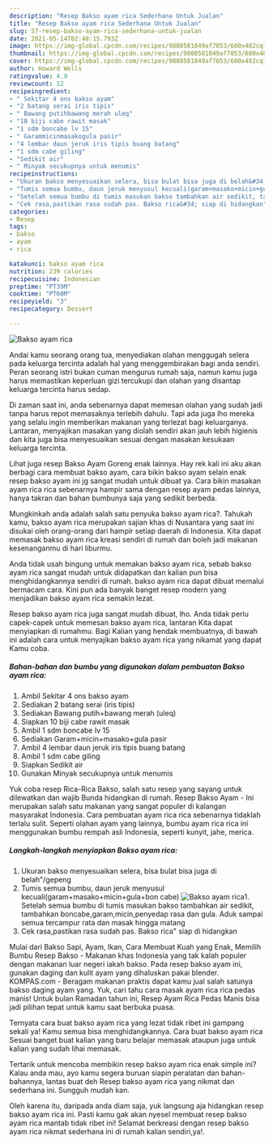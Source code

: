 ```yaml
---
description: "Resep Bakso ayam rica Sederhana Untuk Jualan"
title: "Resep Bakso ayam rica Sederhana Untuk Jualan"
slug: 57-resep-bakso-ayam-rica-sederhana-untuk-jualan
date: 2021-05-14T02:48:15.793Z
image: https://img-global.cpcdn.com/recipes/9808581049af7053/680x482cq70/bakso-ayam-rica-foto-resep-utama.jpg
thumbnail: https://img-global.cpcdn.com/recipes/9808581049af7053/680x482cq70/bakso-ayam-rica-foto-resep-utama.jpg
cover: https://img-global.cpcdn.com/recipes/9808581049af7053/680x482cq70/bakso-ayam-rica-foto-resep-utama.jpg
author: Howard Wells
ratingvalue: 4.9
reviewcount: 12
recipeingredient:
- " Sekitar 4 ons bakso ayam"
- "2 batang serai iris tipis"
- " Bawang putihbawang merah uleq"
- "10 biji cabe rawit masak"
- "1 sdm boncabe lv 15"
- " Garammicinmasakogula pasir"
- "4 lembar daun jeruk iris tipis buang batang"
- "1 sdm cabe giling"
- "Sedikit air"
- " Minyak secukupnya untuk menumis"
recipeinstructions:
- "Ukuran bakso menyesuaikan selera, bisa bulat bisa juga di belah&#34;/gepeng"
- "Tumis semua bumbu, daun jeruk menyusul kecuali(garam+masako+micin+gula+bon cabe)"
- "Setelah semua bumbu di tumis masukan bakso tambahkan air sedikit, tambahkan boncabe,garam,micin,penyedap rasa dan gula. Aduk sampai semua tercampur rata dan masak hingga matang"
- "Cek rasa,pastikan rasa sudah pas. Bakso rica&#34; siap di hidangkan"
categories:
- Resep
tags:
- bakso
- ayam
- rica

katakunci: bakso ayam rica 
nutrition: 239 calories
recipecuisine: Indonesian
preptime: "PT39M"
cooktime: "PT60M"
recipeyield: "3"
recipecategory: Dessert

---
```



![Bakso ayam rica](https://img-global.cpcdn.com/recipes/9808581049af7053/680x482cq70/bakso-ayam-rica-foto-resep-utama.jpg)

Andai kamu seorang orang tua, menyediakan olahan menggugah selera pada keluarga tercinta adalah hal yang menggembirakan bagi anda sendiri. Peran seorang istri bukan cuman mengurus rumah saja, namun kamu juga harus memastikan keperluan gizi tercukupi dan olahan yang disantap keluarga tercinta harus sedap.

Di zaman  saat ini, anda sebenarnya dapat memesan olahan yang sudah jadi tanpa harus repot memasaknya terlebih dahulu. Tapi ada juga lho mereka yang selalu ingin memberikan makanan yang terlezat bagi keluarganya. Lantaran, menyajikan masakan yang diolah sendiri akan jauh lebih higienis dan kita juga bisa menyesuaikan sesuai dengan masakan kesukaan keluarga tercinta. 

Lihat juga resep Bakso Ayam Goreng enak lainnya. Hay rek kali ini aku akan berbagi cara membuat bakso ayam, cara bikin bakso ayam selain enak resep bakso ayam ini jg sangat mudah untuk dibuat ya. Cara bikin masakan ayam rica rica sebenarnya hampir sama dengan resep ayam pedas lainnya, hanya takran dan bahan bumbunya saja yang sedikit berbeda.

Mungkinkah anda adalah salah satu penyuka bakso ayam rica?. Tahukah kamu, bakso ayam rica merupakan sajian khas di Nusantara yang saat ini disukai oleh orang-orang dari hampir setiap daerah di Indonesia. Kita dapat memasak bakso ayam rica kreasi sendiri di rumah dan boleh jadi makanan kesenanganmu di hari liburmu.

Anda tidak usah bingung untuk memakan bakso ayam rica, sebab bakso ayam rica sangat mudah untuk didapatkan dan kalian pun bisa menghidangkannya sendiri di rumah. bakso ayam rica dapat dibuat memalui bermacam cara. Kini pun ada banyak banget resep modern yang menjadikan bakso ayam rica semakin lezat.

Resep bakso ayam rica juga sangat mudah dibuat, lho. Anda tidak perlu capek-capek untuk memesan bakso ayam rica, lantaran Kita dapat menyiapkan di rumahmu. Bagi Kalian yang hendak membuatnya, di bawah ini adalah cara untuk menyajikan bakso ayam rica yang nikamat yang dapat Kamu coba.

<!--inarticleads1-->

##### Bahan-bahan dan bumbu yang digunakan dalam pembuatan Bakso ayam rica:

1. Ambil  Sekitar 4 ons bakso ayam
1. Sediakan 2 batang serai (iris tipis)
1. Sediakan  Bawang putih+bawang merah (uleq)
1. Siapkan 10 biji cabe rawit masak
1. Ambil 1 sdm boncabe lv 15
1. Sediakan  Garam+micin+masako+gula pasir
1. Ambil 4 lembar daun jeruk iris tipis buang batang
1. Ambil 1 sdm cabe giling
1. Siapkan Sedikit air
1. Gunakan  Minyak secukupnya untuk menumis


Yuk coba resep Rica-Rica Bakso, salah satu resep yang sayang untuk dilewatkan dan wajib Bunda hidangkan di rumah. Resep Bakso Ayam - Ini merupakan salah satu makanan yang sangat populer di kalangan masyarakat Indonesia. Cara pembuatan ayam rica rica sebenarnya tidaklah terlalu sulit. Seperti olahan ayam yang lainnya, bumbu ayam rica rica ini menggunakan bumbu rempah asli Indonesia, seperti kunyit, jahe, merica. 

<!--inarticleads2-->

##### Langkah-langkah menyiapkan Bakso ayam rica:

1. Ukuran bakso menyesuaikan selera, bisa bulat bisa juga di belah&#34;/gepeng
1. Tumis semua bumbu, daun jeruk menyusul kecuali(garam+masako+micin+gula+bon cabe)
<img src="https://img-global.cpcdn.com/steps/aac5d6c73624a05d/160x128cq70/bakso-ayam-rica-langkah-memasak-2-foto.jpg" alt="Bakso ayam rica">1. Setelah semua bumbu di tumis masukan bakso tambahkan air sedikit, tambahkan boncabe,garam,micin,penyedap rasa dan gula. Aduk sampai semua tercampur rata dan masak hingga matang
1. Cek rasa,pastikan rasa sudah pas. Bakso rica&#34; siap di hidangkan


Mulai dari Bakso Sapi, Ayam, Ikan, Cara Membuat Kuah yang Enak, Memilih Bumbu Resep Bakso - Makanan khas Indonesia yang tak kalah populer dengan makanan luar negeri iakah bakso. Pada resep bakso ayam ini, gunakan daging dan kulit ayam yang dihaluskan pakai blender. KOMPAS.com - Beragam makanan praktis dapat kamu jual salah satunya bakso daging ayam yang. Yuk, cari tahu cara masak ayam rica rica pedas manis! Untuk bulan Ramadan tahun ini, Resep Ayam Rica Pedas Manis bisa jadi pilihan tepat untuk kamu saat berbuka puasa. 

Ternyata cara buat bakso ayam rica yang lezat tidak ribet ini gampang sekali ya! Kamu semua bisa menghidangkannya. Cara buat bakso ayam rica Sesuai banget buat kalian yang baru belajar memasak ataupun juga untuk kalian yang sudah lihai memasak.

Tertarik untuk mencoba membikin resep bakso ayam rica enak simple ini? Kalau anda mau, ayo kamu segera buruan siapin peralatan dan bahan-bahannya, lantas buat deh Resep bakso ayam rica yang nikmat dan sederhana ini. Sungguh mudah kan. 

Oleh karena itu, daripada anda diam saja, yuk langsung aja hidangkan resep bakso ayam rica ini. Pasti kamu gak akan nyesel membuat resep bakso ayam rica mantab tidak ribet ini! Selamat berkreasi dengan resep bakso ayam rica nikmat sederhana ini di rumah kalian sendiri,ya!.

